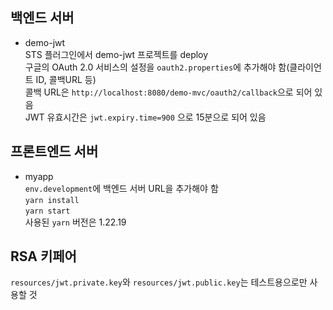 ## 백엔드 서버 
- demo-jwt  
STS 플러그인에서 demo-jwt 프로젝트를 deploy  
구글의 OAuth 2.0 서비스의 설정을 `oauth2.properties`에 추가해야 함(클라이언트 ID, 콜백URL 등)  
콜백 URL은 `http://localhost:8080/demo-mvc/oauth2/callback`으로 되어 있음  
JWT 유효시간은 `jwt.expiry.time=900` 으로 15분으로 되어 있음


## 프론트엔드 서버
- myapp  
`env.development`에 백엔드 서버 URL을 추가해야 함  
`yarn install`  
`yarn start`  
사용된 `yarn` 버전은 1.22.19

## RSA 키페어
`resources/jwt.private.key`와 `resources/jwt.public.key`는 테스트용으로만 사용할 것
